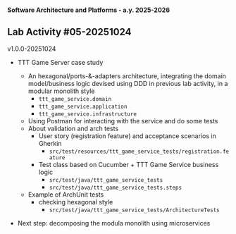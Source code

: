 #### Software Architecture and Platforms - a.y. 2025-2026

## Lab Activity #05-20251024  

v1.0.0-20251024

- TTT Game Server case study 
  - An hexagonal/ports-&-adapters architecture, integrating the domain model/business logic devised using DDD in previous lab activity, in a modular monolith style
    - `ttt_game_service.domain`  
    - `ttt_game_service.application`  
    - `ttt_game_service.infrastructure`  
  - Using Postman for interacting with the service and do some tests
  - About validation and arch tests
    - User story (registration feature) and acceptance scenarios in Gherkin
      - `src/test/resources/ttt_game_service_tests/registration.feature`
    - Test class based on Cucumber + TTT Game Service business logic
      - `src/test/java/ttt_game_service_tests` 
      - `src/test/java/ttt_game_service_tests.steps`
  - Example of ArchUnit tests
    - checking hexagonal style
      - `src/test/java/ttt_game_service_tests/ArchitectureTests`

- Next step: decomposing the modula monolith using microservices






  

